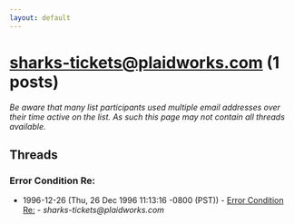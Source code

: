 ```yaml
---
layout: default
---
```


# sharks-tickets@plaidworks.com (1 posts)

_Be aware that many list participants used multiple email addresses over their time active on the list. As such this page may not contain all threads available._

## Threads

### Error Condition Re:
+ 1996-12-26 (Thu, 26 Dec 1996 11:13:16 -0800 (PST)) - [Error Condition Re:](/archive/1996/12/e2a86f2429c892e7b4d8ae4faa31e54931af9fd5d9a3fe6693787b92a37115f1) - _sharks-tickets@plaidworks.com_

